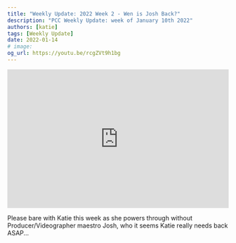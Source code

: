 ```yaml
---
title: "Weekly Update: 2022 Week 2 - Wen is Josh Back?"
description: "PCC Weekly Update: week of January 10th 2022"
authors: [katie]
tags: [Weekly Update]
date: 2022-01-14
# image:
og_url: https://youtu.be/rcgZVt9h1bg
---
```


<iframe width="100%" height="315" src="https://www.youtube.com/embed/rcgZVt9h1bg" title="YouTube video player" frameborder="0" allow="accelerometer; autoplay; clipboard-write; encrypted-media; gyroscope; picture-in-picture" allowFullScreen></iframe>

<!--truncate-->

Please bare with Katie this week as she powers through without Producer/Videographer maestro Josh, who it seems Katie really needs back ASAP...

